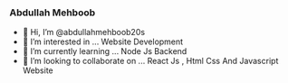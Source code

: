 ### Abdullah Mehboob











- 👋 Hi, I’m @abdullahmehboob20s
- 👀 I’m interested in ... Website Development
- 🌱 I’m currently learning ... Node Js Backend
- 💞️ I’m looking to collaborate on ... React Js , Html Css And Javascript Website


